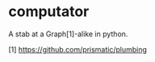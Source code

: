 computator
==========

A stab at a Graph[1]-alike in python.

[1] https://github.com/prismatic/plumbing
